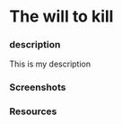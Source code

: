 <h1>The will to kill</h1>

<h3>description</h3>

<p>
     This is my description
</p>

<h3>Screenshots</h3>
<ing src="https://github.com/dsube8039/The-will-to-Kill/blob/master/images/Juggernaut_roundhouse%201.gif" width="200px">

<h3>Resources</h3>
<a href=
